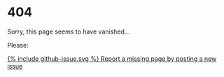# 404

Sorry, this page seems to have vanished...

Please:

<a id="404-create-issue" href="">{% include github-issue.svg %} Report a missing page by posting a new issue</a>

<script>

  const PATHNAME = window.location.pathname;
  const ELEMENT = document.getElementById('404-create-issue')

  ELEMENT.setAttribute('href', 'https://github.com/score-partners/score.partners/issues/new?body=I’d like to report that the page that should have the path `' + PATHNAME + '` is missing')

</script>
